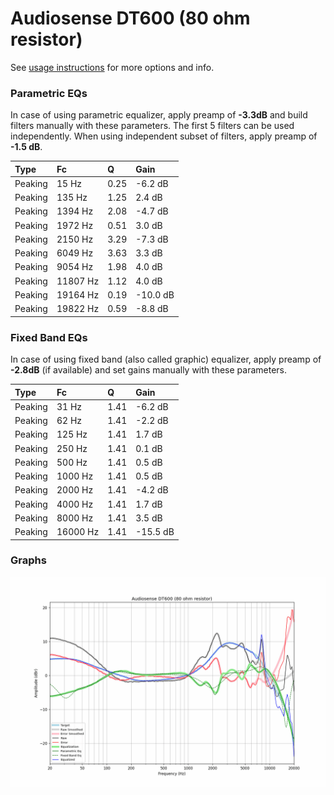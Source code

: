 # Audiosense DT600 (80 ohm resistor)
See [usage instructions](https://github.com/jaakkopasanen/AutoEq#usage) for more options and info.

### Parametric EQs
In case of using parametric equalizer, apply preamp of **-3.3dB** and build filters manually
with these parameters. The first 5 filters can be used independently.
When using independent subset of filters, apply preamp of **-1.5 dB**.

| Type    | Fc       |    Q | Gain     |
|:--------|:---------|:-----|:---------|
| Peaking | 15 Hz    | 0.25 | -6.2 dB  |
| Peaking | 135 Hz   | 1.25 | 2.4 dB   |
| Peaking | 1394 Hz  | 2.08 | -4.7 dB  |
| Peaking | 1972 Hz  | 0.51 | 3.0 dB   |
| Peaking | 2150 Hz  | 3.29 | -7.3 dB  |
| Peaking | 6049 Hz  | 3.63 | 3.3 dB   |
| Peaking | 9054 Hz  | 1.98 | 4.0 dB   |
| Peaking | 11807 Hz | 1.12 | 4.0 dB   |
| Peaking | 19164 Hz | 0.19 | -10.0 dB |
| Peaking | 19822 Hz | 0.59 | -8.8 dB  |

### Fixed Band EQs
In case of using fixed band (also called graphic) equalizer, apply preamp of **-2.8dB**
(if available) and set gains manually with these parameters.

| Type    | Fc       |    Q | Gain     |
|:--------|:---------|:-----|:---------|
| Peaking | 31 Hz    | 1.41 | -6.2 dB  |
| Peaking | 62 Hz    | 1.41 | -2.2 dB  |
| Peaking | 125 Hz   | 1.41 | 1.7 dB   |
| Peaking | 250 Hz   | 1.41 | 0.1 dB   |
| Peaking | 500 Hz   | 1.41 | 0.5 dB   |
| Peaking | 1000 Hz  | 1.41 | 0.5 dB   |
| Peaking | 2000 Hz  | 1.41 | -4.2 dB  |
| Peaking | 4000 Hz  | 1.41 | 1.7 dB   |
| Peaking | 8000 Hz  | 1.41 | 3.5 dB   |
| Peaking | 16000 Hz | 1.41 | -15.5 dB |

### Graphs
![](./Audiosense%20DT600%20(80%20ohm%20resistor).png)